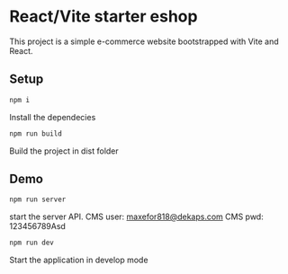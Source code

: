 # React/Vite starter eshop

This project is a simple e-commerce website bootstrapped with Vite and React.

## Setup

```sh
npm i
```

Install the dependecies

```sh
npm run build
```

Build the project in dist folder

## Demo

```sh
npm run server
```

start the server API.
CMS user: maxefor818@dekaps.com
CMS pwd: 123456789Asd

```sh
npm run dev
```

Start the application in develop mode
